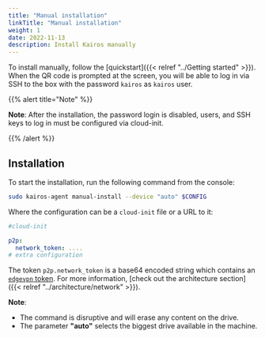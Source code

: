 ```yaml
---
title: "Manual installation"
linkTitle: "Manual installation"
weight: 1
date: 2022-11-13
description: Install Kairos manually
---
```


To install manually, follow the [quickstart]({{< relref "../Getting started" >}}). When the QR code is prompted at the screen, you will be able to log in via SSH to the box with the password `kairos` as `kairos` user.

{{% alert title="Note" %}}

**Note**: After the installation, the password login is disabled, users, and SSH keys to log in must be configured via cloud-init.

{{% /alert %}}


## Installation

To start the installation, run the following command from the console:

```bash
sudo kairos-agent manual-install --device "auto" $CONFIG
```

Where the configuration can be a `cloud-init` file or a URL to it:

```yaml
#cloud-init

p2p:
  network_token: ....
# extra configuration
```

The token `p2p.network_token` is a base64 encoded string which
contains an [`edgevpn` token](https://github.com/mudler/edgevpn/blob/master/docs/content/en/docs/Concepts/Token/_index.md). For more information, [check out the architecture section]({{< relref "../architecture/network" >}}).

**Note**: 
- The command is disruptive and will erase any content on the drive.
- The parameter **"auto"** selects the biggest drive available in the machine.
